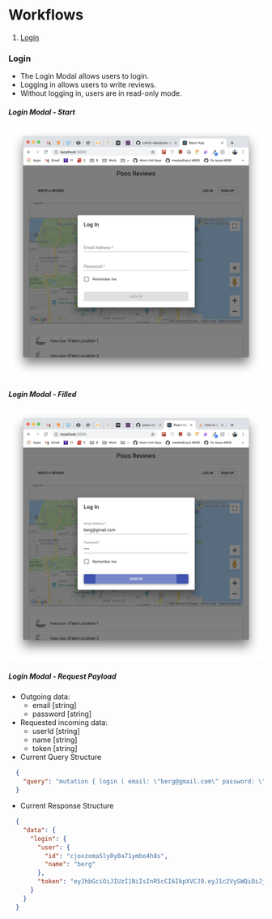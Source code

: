 # Workflows
1. [Login](#login)

### Login
- The Login Modal allows users to login.
- Logging in allows users to write reviews.
- Without logging in, users are in read-only mode.

##### Login Modal - Start
![Login Modal - Start](./images/login1.png "Login Modal - Start")
##### Login Modal - Filled
![Login Modal - Filled](./images/login2.png "Login Modal - Filled")
##### Login Modal - Request Payload
- Outgoing data:
  - email [string]
  - password [string]
- Requested incoming data:
  - userId [string]
  - name [string]
  - token [string]
- Current Query Structure
```json
  {
    "query": "mutation { login ( email: \"berg@gmail.com\" password: \"berg\" ) { user { id name } token } }"
  }
```
- Current Response Structure
```json
  {
    "data": {
      "login": {
        "user": {
          "id": "cjoxzoma5ly8y0a71ymbo4h8s",
          "name": "berg"
        },
        "token": "eyJhbGciOiJIUzI1NiIsInR5cCI6IkpXVCJ9.eyJ1c2VySWQiOiJjam94em9tYTVseTh5MGE3MXltYm80aDhzIiwiaWF0IjoxNTUzNzk0NTIyfQ.7gCa5wURde8xYFQlgnfcATm1TZETpPiEALQ5d9p6Zno"
      }
    }
  }
```
